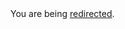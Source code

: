 <html><body>You are being <a href="https://raw.githubusercontent.com/riot/riot/master/README.md">redirected</a>.</body></html>